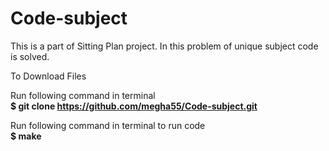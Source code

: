 Code-subject
============

This is a part of Sitting Plan project. In this problem of unique subject code is solved.<br>

To Download Files<br>

Run following command in terminal<br>
<b>$ git clone https://github.com/megha55/Code-subject.git</b><br>

Run following command in terminal to run code<br>
<b>$ make</b>


